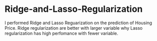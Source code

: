 # Ridge-and-Lasso-Regularization
I performed Ridge and Lasso Reguarization on the prediction of Housing Price. Ridge regularization are better with larger variable why Lasso regularization has high perfomance with fewer variable.

